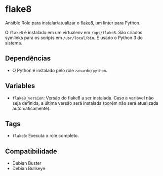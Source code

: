 # flake8

Ansible Role para instalar/atualizar o
[flake8](https://github.com/pycqa/flake8), um linter para Python.

O `flake8` é instalado em um virtualenv em `/opt/flake8`. São criados symlinks
para os scripts em `/usr/local/bin`. É usado o Python 3 do sistema.

## Dependências

- O Python é instalado pelo role `zanardo/python`.

## Variables

* `flake8_version`: Versão do flake8 a ser instalada. Caso a variável não seja
  definida, a última versão será instalada (porém não será atualizada
  automaticamente).

## Tags

- `flake8`: Executa o role completo.

## Compatibilidade

- Debian Buster
- Debian Bullseye
